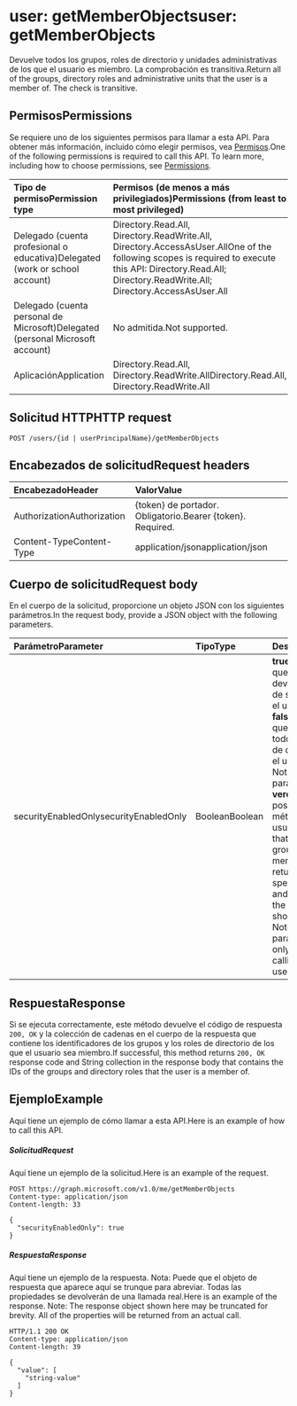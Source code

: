 # <a name="user-getmemberobjects"></a><span data-ttu-id="9b0c1-101">user: getMemberObjects</span><span class="sxs-lookup"><span data-stu-id="9b0c1-101">user: getMemberObjects</span></span>
<span data-ttu-id="9b0c1-p101">Devuelve todos los grupos, roles de directorio y unidades administrativas de los que el usuario es miembro. La comprobación es transitiva.</span><span class="sxs-lookup"><span data-stu-id="9b0c1-p101">Return all of the groups, directory roles and administrative units that the user is a member of. The check is transitive.</span></span>

## <a name="permissions"></a><span data-ttu-id="9b0c1-104">Permisos</span><span class="sxs-lookup"><span data-stu-id="9b0c1-104">Permissions</span></span>
<span data-ttu-id="9b0c1-p102">Se requiere uno de los siguientes permisos para llamar a esta API. Para obtener más información, incluido cómo elegir permisos, vea [Permisos](../../../concepts/permissions_reference.md).</span><span class="sxs-lookup"><span data-stu-id="9b0c1-p102">One of the following permissions is required to call this API. To learn more, including how to choose permissions, see [Permissions](../../../concepts/permissions_reference.md).</span></span>


|<span data-ttu-id="9b0c1-107">Tipo de permiso</span><span class="sxs-lookup"><span data-stu-id="9b0c1-107">Permission type</span></span>      | <span data-ttu-id="9b0c1-108">Permisos (de menos a más privilegiados)</span><span class="sxs-lookup"><span data-stu-id="9b0c1-108">Permissions (from least to most privileged)</span></span>              |
|:--------------------|:---------------------------------------------------------|
|<span data-ttu-id="9b0c1-109">Delegado (cuenta profesional o educativa)</span><span class="sxs-lookup"><span data-stu-id="9b0c1-109">Delegated (work or school account)</span></span> | <span data-ttu-id="9b0c1-110">Directory.Read.All, Directory.ReadWrite.All, Directory.AccessAsUser.All</span><span class="sxs-lookup"><span data-stu-id="9b0c1-110">One of the following scopes is required to execute this API: Directory.Read.All; Directory.ReadWrite.All; Directory.AccessAsUser.All</span></span>    |
|<span data-ttu-id="9b0c1-111">Delegado (cuenta personal de Microsoft)</span><span class="sxs-lookup"><span data-stu-id="9b0c1-111">Delegated (personal Microsoft account)</span></span> | <span data-ttu-id="9b0c1-112">No admitida.</span><span class="sxs-lookup"><span data-stu-id="9b0c1-112">Not supported.</span></span>    |
|<span data-ttu-id="9b0c1-113">Aplicación</span><span class="sxs-lookup"><span data-stu-id="9b0c1-113">Application</span></span> | <span data-ttu-id="9b0c1-114">Directory.Read.All, Directory.ReadWrite.All</span><span class="sxs-lookup"><span data-stu-id="9b0c1-114">Directory.Read.All, Directory.ReadWrite.All</span></span> |

## <a name="http-request"></a><span data-ttu-id="9b0c1-115">Solicitud HTTP</span><span class="sxs-lookup"><span data-stu-id="9b0c1-115">HTTP request</span></span>
<!-- { "blockType": "ignored" } -->
```http
POST /users/{id | userPrincipalName}/getMemberObjects
```
## <a name="request-headers"></a><span data-ttu-id="9b0c1-116">Encabezados de solicitud</span><span class="sxs-lookup"><span data-stu-id="9b0c1-116">Request headers</span></span>
| <span data-ttu-id="9b0c1-117">Encabezado</span><span class="sxs-lookup"><span data-stu-id="9b0c1-117">Header</span></span>       | <span data-ttu-id="9b0c1-118">Valor</span><span class="sxs-lookup"><span data-stu-id="9b0c1-118">Value</span></span> |
|:---------------|:--------|
| <span data-ttu-id="9b0c1-119">Authorization</span><span class="sxs-lookup"><span data-stu-id="9b0c1-119">Authorization</span></span>  | <span data-ttu-id="9b0c1-p103">{token} de portador. Obligatorio.</span><span class="sxs-lookup"><span data-stu-id="9b0c1-p103">Bearer {token}. Required.</span></span>  |
| <span data-ttu-id="9b0c1-122">Content-Type</span><span class="sxs-lookup"><span data-stu-id="9b0c1-122">Content-Type</span></span>  | <span data-ttu-id="9b0c1-123">application/json</span><span class="sxs-lookup"><span data-stu-id="9b0c1-123">application/json</span></span>  |

## <a name="request-body"></a><span data-ttu-id="9b0c1-124">Cuerpo de solicitud</span><span class="sxs-lookup"><span data-stu-id="9b0c1-124">Request body</span></span>
<span data-ttu-id="9b0c1-125">En el cuerpo de la solicitud, proporcione un objeto JSON con los siguientes parámetros.</span><span class="sxs-lookup"><span data-stu-id="9b0c1-125">In the request body, provide a JSON object with the following parameters.</span></span>

| <span data-ttu-id="9b0c1-126">Parámetro</span><span class="sxs-lookup"><span data-stu-id="9b0c1-126">Parameter</span></span>    | <span data-ttu-id="9b0c1-127">Tipo</span><span class="sxs-lookup"><span data-stu-id="9b0c1-127">Type</span></span>   |<span data-ttu-id="9b0c1-128">Descripción</span><span class="sxs-lookup"><span data-stu-id="9b0c1-128">Description</span></span>|
|:---------------|:--------|:----------|
|<span data-ttu-id="9b0c1-129">securityEnabledOnly</span><span class="sxs-lookup"><span data-stu-id="9b0c1-129">securityEnabledOnly</span></span>|<span data-ttu-id="9b0c1-130">Boolean</span><span class="sxs-lookup"><span data-stu-id="9b0c1-130">Boolean</span></span>|<span data-ttu-id="9b0c1-p104">**true** para especificar que solo deben devolverse los grupos de seguridad de los que el usuario sea miembro; **false** para especificar que deben devolverse todos los grupos y roles de directorio de los que el usuario sea miembro. Nota: Establecer este parámetro en **verdadero** solo es posible al llamar este método en un usuario.</span><span class="sxs-lookup"><span data-stu-id="9b0c1-p104">**true** to specify that only security groups that the user is a member of should be returned; **false** to specify that all groups and directory roles that the user is a member of should be returned. Note: Setting this parameter to **true** is only supported when calling this method on a user.</span></span>|

## <a name="response"></a><span data-ttu-id="9b0c1-133">Respuesta</span><span class="sxs-lookup"><span data-stu-id="9b0c1-133">Response</span></span>

<span data-ttu-id="9b0c1-134">Si se ejecuta correctamente, este método devuelve el código de respuesta `200, OK` y la colección de cadenas en el cuerpo de la respuesta que contiene los identificadores de los grupos y los roles de directorio de los que el usuario sea miembro.</span><span class="sxs-lookup"><span data-stu-id="9b0c1-134">If successful, this method returns `200, OK` response code and String collection in the response body that contains the IDs of the groups and directory roles that the user is a member of.</span></span>

## <a name="example"></a><span data-ttu-id="9b0c1-135">Ejemplo</span><span class="sxs-lookup"><span data-stu-id="9b0c1-135">Example</span></span>
<span data-ttu-id="9b0c1-136">Aquí tiene un ejemplo de cómo llamar a esta API.</span><span class="sxs-lookup"><span data-stu-id="9b0c1-136">Here is an example of how to call this API.</span></span>
##### <a name="request"></a><span data-ttu-id="9b0c1-137">Solicitud</span><span class="sxs-lookup"><span data-stu-id="9b0c1-137">Request</span></span>
<span data-ttu-id="9b0c1-138">Aquí tiene un ejemplo de la solicitud.</span><span class="sxs-lookup"><span data-stu-id="9b0c1-138">Here is an example of the request.</span></span>
<!-- {
  "blockType": "request",
  "name": "user_getmemberobjects"
}-->
```http
POST https://graph.microsoft.com/v1.0/me/getMemberObjects
Content-type: application/json
Content-length: 33

{
  "securityEnabledOnly": true
}
```

##### <a name="response"></a><span data-ttu-id="9b0c1-139">Respuesta</span><span class="sxs-lookup"><span data-stu-id="9b0c1-139">Response</span></span>
<span data-ttu-id="9b0c1-p105">Aquí tiene un ejemplo de la respuesta. Nota: Puede que el objeto de respuesta que aparece aquí se trunque para abreviar. Todas las propiedades se devolverán de una llamada real.</span><span class="sxs-lookup"><span data-stu-id="9b0c1-p105">Here is an example of the response. Note: The response object shown here may be truncated for brevity. All of the properties will be returned from an actual call.</span></span>
<!-- {
  "blockType": "response",
  "truncated": true,
  "@odata.type": "string",
  "isCollection": true
} -->
```http
HTTP/1.1 200 OK
Content-type: application/json
Content-length: 39

{
  "value": [
    "string-value"
  ]
}
```

<!-- uuid: 8fcb5dbc-d5aa-4681-8e31-b001d5168d79
2015-10-25 14:57:30 UTC -->
<!-- {
  "type": "#page.annotation",
  "description": "user: getMemberObjects",
  "keywords": "",
  "section": "documentation",
  "tocPath": ""
}-->

